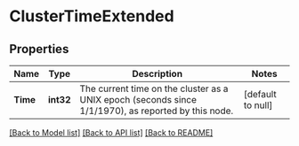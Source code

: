 # ClusterTimeExtended

## Properties
Name | Type | Description | Notes
------------ | ------------- | ------------- | -------------
**Time** | **int32** | The current time on the cluster as a UNIX epoch (seconds since 1/1/1970), as reported by this node. | [default to null]

[[Back to Model list]](../README.md#documentation-for-models) [[Back to API list]](../README.md#documentation-for-api-endpoints) [[Back to README]](../README.md)


